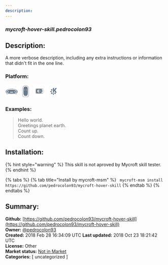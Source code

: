 ```yaml
---
description: 
---
```


### _mycroft-hover-skill.pedrocolon93_  
## Description:  
A more verbose description, including any extra instructions or
information that didn't fit in the one line.  
### Platform:  
 ![Mark I](../.gitbook/assets/mark-1-icon.png)  ![Mark II](../.gitbook/assets/mark-2-icon.png)  ![Picroft](../.gitbook/assets/picroft-icon.png)  ![plasmoid](../.gitbook/assets/kde.png)   
### Examples:  
> Hello world.  
> Greetings planet earth.  
> Count up.  
> Count down.  
  
## Installation:  
{% hint style="warning" %}
This skill is not aproved by Mycroft skill tester.
{% endhint %}
    
{% tabs %}
{% tab title="Install by mycroft-msm" %}
``` mycroft-msm install https://github.com/pedrocolon93/mycroft-hover-skill```
{% endtab %}
  {% endtabs %}
    
## Summary:  
**Github:** [https://github.com/pedrocolon93/mycroft-hover-skill](https://github.com/pedrocolon93/mycroft-hover-skill)  
**Owner:** [@pedrocolon93](https://github.com/pedrocolon93)  
**Created:** 2018 Feb 28 16:34:09 UTC  **Last updated:** 2018 Oct 23 18:21:42 UTC  
**License:** Other  
**Market status:** [Not in Market](https://market.mycroft.ai/skill/)  
**Categories:** [ uncategorized ]   

